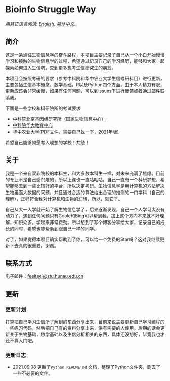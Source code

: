 # Bioinfo Struggle Way

*用其它语言阅读: [English](README_en.md), [简体中文](README.md).*

## 简介

这是一条通往生物信息学的奋斗路程，本项目主要记录了自己从一个小白开始慢慢学习和接触的生物信息学的过程，希望通过记录自己的学习经历，能够和大家一起探索如何进入生信坑，交到更多想考生信研究生的朋友。

本项目会按照考研的要求（参考中科院和华中农业大学生信考研科目）进行更新，主要包括生信基本概念，数学基础，R以及Python四个方面，由于本人精力有限，更新应该会非常缓慢，如果有任何问题，可以到issues下进行反馈或者通过邮件联系我。

下面是一些学校和科研院所的考试要求
- [中科院北京基因组研究所（国家生物信息中心）](https://admission.ucas.ac.cn/info/ZhaoshengDanweiDetail/9e780c52-baf5-4020-b453-bc4510579559/8016712021)
- [中科院华大教育中心](https://admission.ucas.ac.cn/info/ZhaoshengDanweiDetail/9e780c52-baf5-4020-b453-bc4510579559/8009512021)
- [华中农业大学(PDF文件，需要自己找一下，2021年版)](http://yjs.hzau.edu.cn/2021ssml1015.pdf)
  
希望自己能够如愿考入理想的学校！共勉！

## 关于

我是一个来自双非院校的本科生，和大多数本科生一样，对未来充满了焦虑。目前的专业不是自己感兴趣的，所以上课也一直咕咕咕。自己一直有一个科研梦想，希望能够去到一些比较好的平台，所以决定考研。生物信息学是用计算机的方法解决生物里面大数据的问题，并且通过合适的算法给出合理的推测的一门学科（自己的理解），正好符合我对计算机和生物的幻想，所以，就它了。

自己从大一入学就开始了解生物信息学了，后来逐渐发现，自己一个人学习太没有动力了，遇到任何问题只有Goole和Bing可以帮到我，加上这个方向本来就不好理解，知识众多，学起来非常费劲。所以想到了写个博客分享给大家，记录自己的成长的同时，希望也能帮助到跟自己一样的同学。

对了，如果觉得本项目确实帮助到了你，可以给一个免费的Star吗？这对我继续更新下去真的很重要，谢谢。

## 联系方式

电子邮件：feelteel@stu.hunau.edu.cn

## 更新

### 更新计划

打算把自己学习生信所了解到的东西分享出来，目前来说主要更新自己学习编程的一些练习代码，然后把自己有的资料分享出来，供有需要的人使用。后期的话会更新关于生物基础，数学基础以及生信分析相关的东西，具体还没想好，毕竟我也才还不算入门吧。

### 更新日志

- 2021.09.08 更新了`Python README.md` 文档，整理了Python文件夹，删去了一些不必要的文件。